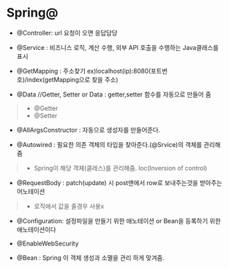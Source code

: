 # Spring@
+ @Controller: url 요청이 오면 응답담당

+ @Service : 비즈니스 로직, 계산 수행, 외부 API 호출을 수행하는 Java클래스를 표시

+ @GetMapping : 주소찾기 ex)localhost(ip):8080(포트번호)/index(getMapping으로 찾을 주소)

+ @Data //Getter, Setter or Data : getter,setter 함수를 자동으로 만들어 줌
>+ @Getter
>+ @Setter

+ @AllArgsConstructor : 자동으로 생성자를 만들어준다.

+ @Autowired : 필요한 의존 객체의 타입을 찾아준다.(@Srvice)의 객체를 관리해줌
>+ Spring이 해당 객체(클레스)를 관리해줌. Ioc(Inversion of control)

+ @RequestBody : patch(update) 시 post맨에서 row로 보내주는것을 받아주는 어노테이션
>+ 로직에서 값을 줄경우 사용x
+ @Configuration: 설정파일을 만들기 위한 애노테이션 or Bean을 등록하기 위한 애노테이션이다

+ @EnableWebSecurity

+ @Bean : Spring 이 객체 생성과 소멸을 관리 하게 맞겨줌.